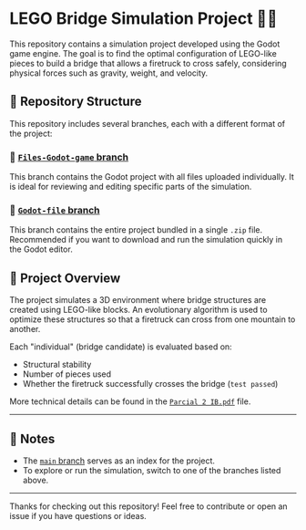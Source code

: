 # LEGO Bridge Simulation Project 🚗🌉

This repository contains a simulation project developed using the Godot game engine. The goal is to find the optimal configuration of LEGO-like pieces to build a bridge that allows a firetruck to cross safely, considering physical forces such as gravity, weight, and velocity.

## 📁 Repository Structure

This repository includes several branches, each with a different format of the project:

### 🔹 [`Files-Godot-game` branch](https://github.com/MrChayote/project-4th-semester-optimization-/tree/Files-Godot-game)
This branch contains the Godot project with all files uploaded individually. It is ideal for reviewing and editing specific parts of the simulation.

### 🔹 [`Godot-file` branch](https://github.com/MrChayote/project-4th-semester-optimization-/tree/Godot-file)
This branch contains the entire project bundled in a single `.zip` file. Recommended if you want to download and run the simulation quickly in the Godot editor.

## 🧠 Project Overview

The project simulates a 3D environment where bridge structures are created using LEGO-like blocks. An evolutionary algorithm is used to optimize these structures so that a firetruck can cross from one mountain to another.

Each "individual" (bridge candidate) is evaluated based on:
- Structural stability
- Number of pieces used
- Whether the firetruck successfully crosses the bridge (`test passed`)

More technical details can be found in the [`Parcial 2 IB.pdf`](https://github.com/MrChayote/project-4th-semester-optimization-/blob/main/Parcial%202%20IB.pdf) file.

---

## 📌 Notes

- The [`main` branch](https://github.com/MrChayote/project-4th-semester-optimization-/tree/main) serves as an index for the project.
- To explore or run the simulation, switch to one of the branches listed above.

---

Thanks for checking out this repository! Feel free to contribute or open an issue if you have questions or ideas.
